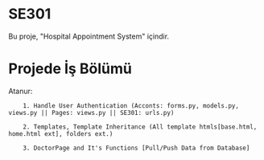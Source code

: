 # SE301
 
Bu proje, "Hospital Appointment System" içindir.




# Projede İş Bölümü

Atanur:

		1. Handle User Authentication (Acconts: forms.py, models.py, views.py || Pages: views.py || SE301: urls.py)
		
		2. Templates, Template Inheritance (All template htmls[base.html, home.html ext], folders ext.)
		
		3. DoctorPage and It's Functions [Pull/Push Data from Database]
